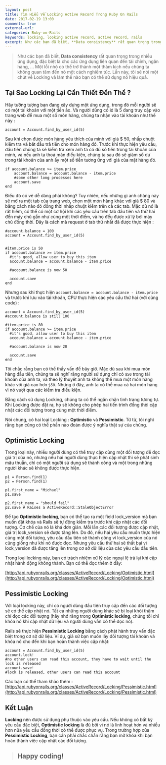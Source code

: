 ```yaml
---
layout: post
title: Tìm Hiểu Về Locking Active Record Trong Ruby On Rails
date: 2017-02-19 13:00
comments: true
external-url:
categories: Ruby-on-Rails
keywords: locking, looking active record, active record, rails
excerpt: Như các bạn đã biết, **Data consistency** rất quan trọng trong nhiều ứng dụng, đặc biệt là cho các ứng dụng liên quan đến tài chính, ngân hàng, ... Một lỗi nhỏ có thể trở thành một thảm kịch nếu chúng ta không quan tâm đến nó một cách nghiêm túc. Lần này, tôi sẽ nói một chút về Locking và làm thế nào bạn có thể sử dụng nó hiệu quả.
---
```

>Như các bạn đã biết, **Data consistency** rất quan trọng trong nhiều ứng dụng, đặc biệt là cho các ứng dụng liên quan đến tài chính, ngân hàng, ... Một lỗi nhỏ có thể trở thành một thảm kịch nếu chúng ta không quan tâm đến nó một cách nghiêm túc. Lần này, tôi sẽ nói một chút về Locking và làm thế nào bạn có thể sử dụng nó hiệu quả.

## Tại Sao Locking Lại Cần Thiết Đến Thế ?

Hãy tưởng tượng bạn đang xây dựng một ứng dụng, trong đó mỗi người sẽ có một tài khoản với một tiền ảo. Và người dùng có id là 5 đang truy cập vào trang web để mua một số món hàng, chúng ta nhận vào tài khoản như thế này :

```
account = Account.find_by_user_id(5)
```

Sau khi chọn được món hàng yêu thích của mình với giá $ 50, nhấp chuột kiểm tra và bắt đầu trả tiền cho món hàng đó. Trước khi thực hiện yêu cầu, đầu tiên chúng ta sẽ kiểm tra xem anh ta có đủ số tiền trong tài khoản của mình, và nếu anh ta thoả mãn điều kiện, chúng ta sau đó sẽ giảm số dư trong tài khoản của anh ấy một số tiền tương ứng với giá của mặt hàng đó.

```
if account.balance >= item.price
    account.balance = account.balance - item.price
    #some other long processes here
    account.save
end
```

Điều đó có vẻ dễ dàng phải không? Tuy nhiên, nếu những gì anh chàng này sẽ mở ra một tab của trang web, chọn một món hàng khác với giá $ 80 và bằng cách nào đó đồng thời nhấp chuột kiểm trên cả các tab. Mặc dù nó là rất hiếm, có thể có một cơ hội khi các yêu cầu trên tab đầu tiên và thứ hai đến máy chủ gần như cùng một thời điểm, và họ đều được xử lý bởi máy chủ đồng thời. Đây là cách mà request ở tab thứ nhất đã được thực hiện :

```
#account.balance = 100
account = Account.find_by_user_id(5) 


#item.price is 50
if account.balance >= item.price
  #it's good, allow user to buy this item
  account.balance = account.balance - item.price

  #account.balance is now 50

  account.save
end
```

Nhưng sau khi thực hiện `account.balance = account.balance - item.price` và trước khi lưu vào tài khoản, CPU thực hiện các yêu cầu thứ hai (với cùng code) :

```
account = Account.find_by_user_id(5) 
#account.balance is still 100

#item.price is 80
if account.balance >= item.price
  #it's good, allow user to buy this item
  account.balance = account.balance - item.price

  #account.balance is now 20

  account.save
end
```

Tôi chắc rằng bạn có thể thấy vấn đề bây giờ. Mặc dù sau khi mua món hàng đầu tiên, chúng ta sẽ nghĩ rằng người sử dụng chỉ có `$50` trong tài khoản của anh ta, và theo lý thuyết anh ta không thể mua một món hàng khác với giá cao hơn `$50`. Nhưng ở đây, anh ta có thể mua cả hai món hàng vì nó vượt qua các kiểm tra điều kiện.

Bằng cách sử dụng Locking, chúng ta có thể ngăn chặn tình trạng tương tự. Khi Locking được đặt ra, họ sẽ không cho phép hai tiến trình đồng thời cập nhật các đối tượng trong cùng một thời điểm.

Nói chung, có hai loại Locking : **Optimistic** và **Pessimistic**. Từ từ, tôi nghĩ rằng bạn cũng có thể phần nào đoán được ý nghĩa thật sự của chúng.

## Optimistic Locking

Trong loại này, nhiều người dùng có thể truy cập cùng một đối tượng để đọc giá trị của nó, nhưng nếu hai người dùng thực hiện cập nhật thì sẽ phát sinh mâu thuẫn, chỉ có một người sử dụng sẽ thành công và một trong những người khác sẽ không được thực hiện.

```
p1 = Person.find(1)
p2 = Person.find(1)

p1.first_name = "Michael"
p1.save

p2.first_name = "should fail"
p2.save # Raises a ActiveRecord::StaleObjectError
```

Để tạo **Optimistic locking**, bạn có thể tạo ra một field lock_version mà bạn muốn đặt khóa và Rails sẽ tự động kiểm tra trước khi cập nhật các đối tượng. Cơ chế của nó là khá đơn giản. Mỗi lần các đối tượng được cập nhật, giá trị lock_version sẽ được tăng lên. Do đó, nếu hai yêu cầu muốn thực hiện cùng một đối tượng, yêu cầu đầu tiên sẽ thành công vì lock_version của nó cũng giống như khi nó được đọc. Nhưng yêu cầu thứ hai sẽ thất bại vì lock_version đã được tăng lên trong cơ sở dữ liệu của các yêu cầu đầu tiên.

Trong loại locking này, bạn có trách nhiệm xử lý các ngoại lệ trả lại khi cập nhật hành động không thành. Bạn có thể đọc thêm ở đây:

[http://api.rubyonrails.org/classes/ActiveRecord/Locking/Optimistic.html](http://api.rubyonrails.org/classes/ActiveRecord/Locking/Optimistic.html)

## Pessimistic Locking

Với loại locking này, chỉ có người dùng đầu tiên truy cập đến các đối tượng sẽ có thể cập nhật nó. Tất cả những người dùng khác sẽ bị loại khỏi thậm chí đọc các đối tượng (hãy nhớ rằng trong **Optimistic locking**, chúng tôi chỉ khóa nó khi cập nhật dữ liệu và người dùng vẫn có thể đọc nó).

Rails sẽ thực hiện **Pessimistic Locking** bằng cách phát hành truy vấn đặc biệt trong cơ sở dữ liệu. Ví dụ, giả sử bạn muốn lấy đối tượng tài khoản và khóa nó cho đến khi bạn hoàn thành việc cập nhật:

```
account = Account.find_by_user_id(5)
account.lock!
#no other users can read this account, they have to wait until the lock is released
account.save! 
#lock is released, other users can read this account
```

Các bạn có thể tham khảo thêm :
[http://api.rubyonrails.org/classes/ActiveRecord/Locking/Pessimistic.html](http://api.rubyonrails.org/classes/ActiveRecord/Locking/Pessimistic.html)

## Kết Luận

**Locking** nên được sử dụng phụ thuộc vào yêu cầu. Nếu không có bất kỳ yêu cầu đặc biệt, **Optimistic locking** là đủ bởi vì nó là linh hoạt hơn và nhiều hơn nữa yêu cầu đồng thời có thể được phục vụ. Trong trường hợp của **Pessimistic Locking**, bạn cần phải chắc chắn rằng bạn mở khóa khi bạn hoàn thành việc cập nhật các đối tượng.

> ## Happy coding!